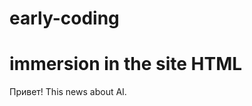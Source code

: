# early-coding
<!DOCTYPE html>
<html>
  <head>
    <meta charset="utf-8">
    <title> AI site - "News"</title>
  </head>
  <body>
    <h1>immersion in the site HTML</h1>
    <p>Привет! This news about AI.</p>
  </body>  
</html>
